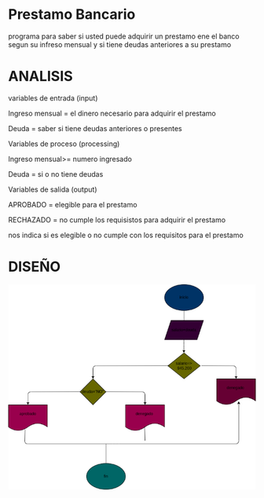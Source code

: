 #  Prestamo Bancario
programa para saber si usted puede adquirir un prestamo ene el banco segun su infreso mensual y si tiene deudas anteriores a su prestamo 

# ANALISIS 

variables de entrada (input)

Ingreso mensual = el dinero necesario para adquirir el prestamo 

Deuda = saber si tiene deudas anteriores o presentes 

Variables de proceso (processing)

Ingreso mensual>= numero ingresado 

Deuda = si o no tiene deudas 

Variables de salida (output)

APROBADO = elegible para el prestamo 

RECHAZADO = no cumple los requisistos para adquirir el prestamo 

nos indica si es elegible o no cumple con los requisitos para el prestamo 

# DISEÑO 
![Diagrama de flujo](diagrama.png "diagrama de flujo")